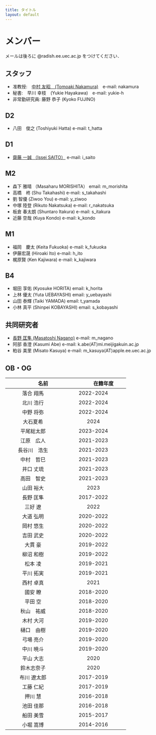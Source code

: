 ```yaml
---
title: タイトル
layout: default
---
```


# メンバー
メールは後ろに @radish.ee.uec.ac.jp をつけてください．

## スタッフ
- 准教授:　[中村 友昭　(Tomoaki Nakamura)](nakamura.md)　e-mail: nakamura
- 秘書:　早川 幸枝　(Yukie Hayakawa)　e-mail: yukie-h
- 非常勤研究員: 藤野 恭子 (Kyoko FUJINO)

## D2
- 八田　俊之 (Toshiyuki Hatta) e-mail: t_hatta

## D1
- [齋藤 一誠 （Issei SAITO）](https://issei09.github.io/i.sai10.github.io/) e-mail: i_saito

## M2
- 森下 雅晴 （Masaharu MORISHITA） email: m_morishita
- 高橋　柊 (Shu Takahashi) e-mail: s_takahashi
- 劉 智優 (Ziwoo You) e-mail: y_ziwoo
- 中塚 陸登 (Rikuto Nakatsuka) e-mail: r_nakatsuka
- 板倉 春太朗 (Shuntaro Itakura) e-mail: s_itakura
- 近藤 空哉 (Kuya Kondo) e-mail: k_kondo

## M1
- 福岡　慶太 (Keita Fukuoka) e-mail: k_fukuoka
- 伊藤宏晟 (Hiroaki Ito) e-mail: h_ito
- 梶原賢 (Ken Kajiwara) e-mail: k_kajiwara

## B4
- 堀田 享佑 (Kyosuke HORITA) email: k_horita
- 上林 優太 (Yuta UEBAYASHI) email: y_uebayashi
- 山田 泰輝 (Taiki YAMADA) email: t_yamada
- 小林 真平 (Shinpei KOBAYASHI) email: s_kobayashi

## 共同研究者
- [長野 匡隼 (Masatoshi Nagano)](https://sites.google.com/view/nagano-lab/profile) e-mail: m_nagano
- 阿部 香澄 (Kasumi Abe) e-mail: k.abe(AT)mi.meijigakuin.ac.jp
- 粕谷 美里 (Misato Kasuya) e-mail:
m_kasuya(AT)apple.ee.uec.ac.jp

## OB・OG

|　　　　名前　　　　|　　　　在籍年度　　　　|
|:------:|:-------:|
|落合 翔馬|2022-2024|
|北川 浩行|2022-2024|
|中野 将弥|2022-2024|
|大石夏希|2024|
|平尾総太郎|2023-2024|
|江原　広人|2021-2023|
|長谷川　浩生|2021-2023|
|中村　哲巳|2021-2023|
|井口 丈琉|2021-2023|
|高田　智史|2021-2023|
|山田 裕大|2023|
|長野 匡隼|2017-2022|
|三好 遼|2022|
|大道 弘明|2020-2022|
|岡村 悠生|2020-2022|
|吉田 武史|2020-2022|
|大貫 豪|2019-2022|
|柳沼 和樹|2019-2022|
|松本 凌|2019-2021|
|平川 拓実|2019-2021|
|西村 卓真|2021|
|國安 瞭|2018-2020|
|平田 空|2018-2020|
|秋山　祐威|2018-2020|
|木村 大河|2019-2020|
|樋口　由樹|2019-2020|
|弓場 亮介|2019-2020|
|中川 暁斗|2019-2020|
|平山 大志|2020|
|鈴木志奈子|2020|
|布川 遼太郎|2017-2019|
|工藤 仁紀|2017-2019|
|押川 慧|2016-2018|
|池田 佳那|2016-2018|
|船田 美雪|2015-2017|
|小堀 嵩博|2014-2016|


